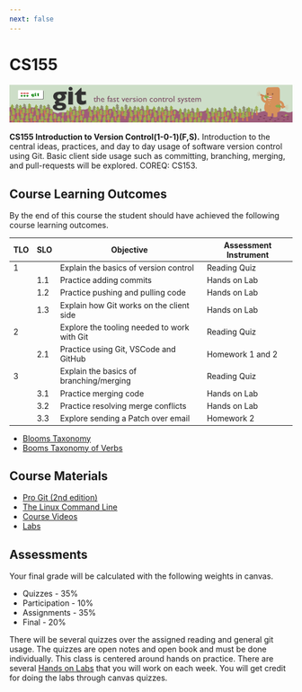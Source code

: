 ```yaml
---
next: false
---
```

# CS155

![Git Logo](images/git-banner.gif)

**CS155 Introduction to Version Control(1-0-1)(F,S).** Introduction to
the central ideas, practices, and day to day usage of software version
control using Git. Basic client side usage such as committing,
branching, merging, and pull-requests will be explored. COREQ: CS153.

## Course Learning Outcomes

By the end of this course the student should have achieved the following
course learning outcomes.

| TLO | SLO | Objective                                   | Assessment Instrument |
|-----|-----|---------------------------------------------|-----------------------|
| 1   |     | Explain the basics of version control       | Reading Quiz          |
|     | 1.1 | Practice adding commits                     | Hands on Lab          |
|     | 1.2 | Practice pushing and pulling code           | Hands on Lab          |
|     | 1.3 | Explain how Git works on the client side    | Hands on Lab          |
| 2   |     | Explore the tooling needed to work with Git | Reading Quiz          |
|     | 2.1 | Practice using Git, VSCode and GitHub       | Homework 1 and 2      |
| 3   |     | Explain the basics of branching/merging     | Reading Quiz          |
|     | 3.1 | Practice merging code                       | Hands on Lab          |
|     | 3.2 | Practice resolving merge conflicts          | Hands on Lab          |
|     | 3.3 | Explore sending a Patch over email          | Homework 2            |

- [Blooms Taxonomy](https://cft.vanderbilt.edu/guides-sub-pages/blooms-taxonomy/)
- [Booms Taxonomy of Verbs](https://tips.uark.edu/blooms-taxonomy-verb-chart/)

## Course Materials

- [Pro Git (2nd edition)](https://git-scm.com/book/en/v2)
- [The Linux Command Line](https://drive.google.com/file/d/1nJ0XC0H7eI5I_g9WCqY9v-LlBMREaRBe/view?usp=share_link)
- [Course Videos](https://www.youtube.com/playlist?list=PLFziFbk-D-X3wbyZiKOu5aEcf9NGFUj8R)
- [Labs](https://github.com/shanep?tab=repositories&q=250&type=&language=&sort=)

## Assessments

Your final grade will be calculated with the following weights in canvas.

- Quizzes - 35%
- Participation - 10%
- Assignments - 35%
- Final - 20%

There will be several quizzes over the assigned reading and general git usage.
The quizzes are open notes and open book and must be done individually. This
class is centered around hands on practice. There are several [Hands on
Labs](https://github.com/shanep?tab=repositories&q=250&type=&language=&sort=)
that you will work on each week. You will get credit for doing the labs through
canvas quizzes.

<!--@include: ../../parts/syllabus-boiler.md-->
